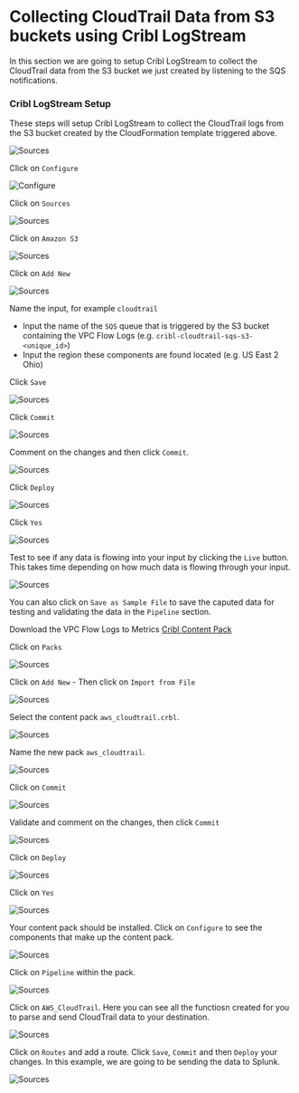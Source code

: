 # Collecting CloudTrail Data from S3 buckets using Cribl LogStream
In this section we are going to setup Cribl LogStream to collect the CloudTrail data from the S3 bucket we just created by listening to the SQS notifications.

### Cribl LogStream Setup

These steps will setup Cribl LogStream to collect the CloudTrail logs from the S3 bucket created by the CloudFormation template triggered above. 

![Sources](/docs/images/screenshots/s3bucket/vpcflow/sqs-s3-cls-01.png)

Click on `Configure`

![Configure](/docs/images/screenshots/s3bucket/s3dest/s3-dest-02.png)

Click on `Sources`

![Sources](/docs/images/screenshots/s3bucket/vpcflow/sqs-s3-cls-01.png)

Click on `Amazon S3`

![Sources](/docs/images/screenshots/s3bucket/vpcflow/sqs-s3-cls-02.png)

Click on `Add New`

![Sources](/docs/images/screenshots/s3bucket/vpcflow/sqs-s3-cls-03.png)

Name the input, for example `cloudtrail`
- Input the name of the `SQS` queue that is triggered by the S3 bucket containing the VPC Flow Logs (e.g. `cribl-cloudtrail-sqs-s3-<unique_id>`)
- Input the region these components are found located (e.g. US East 2 Ohio)

Click `Save`

![Sources](/docs/images/screenshots/s3bucket/cloudtrail/sqs-s3-cls-ct-01.png)

Click `Commit`

![Sources](/docs/images/screenshots/s3bucket/cloudtrail/sqs-s3-cls-ct-02.png)

Comment on the changes and then click `Commit`.

![Sources](/docs/images/screenshots/s3bucket/cloudtrail/sqs-s3-cls-ct-03.png)

Click `Deploy`

![Sources](/docs/images/screenshots/s3bucket/cloudtrail/sqs-s3-cls-ct-04.png)

Click `Yes`

![Sources](/docs/images/screenshots/s3bucket/cloudtrail/sqs-s3-cls-ct-05.png)

Test to see if any data is flowing into your input by clicking the `Live` button. This takes time depending on how much data is flowing through your input.

![Sources](/docs/images/screenshots/s3bucket/cloudtrail/sqs-s3-cls-ct-06.png)

You can also click on `Save as Sample File` to save the caputed data for testing and validating the data in the `Pipeline` section.

Download the VPC Flow Logs to Metrics [Cribl Content Pack](/cribl/packs/aws_cloudtrail.crbl) 

Click on `Packs`

![Sources](/docs/images/screenshots/s3bucket/vpcflow/sqs-s3-cls-11.png)

Click on `Add New`
    - Then click on `Import from File`

![Sources](/docs/images/screenshots/s3bucket/vpcflow/sqs-s3-cls-12.png)

Select the content pack `aws_cloudtrail.crbl`.

![Sources](/docs/images/screenshots/s3bucket/cloudtrail/sqs-s3-cls-ct-07.png)

Name the new pack `aws_cloudtrail`.

![Sources](/docs/images/screenshots/s3bucket/cloudtrail/sqs-s3-cls-ct-08.png)

Click on `Commit` 

![Sources](/docs/images/screenshots/s3bucket/cloudtrail/sqs-s3-cls-ct-09.png)

Validate and comment on the changes, then click `Commit`

![Sources](/docs/images/screenshots/s3bucket/cloudtrail/sqs-s3-cls-ct-10.png)

Click on `Deploy`

![Sources](/docs/images/screenshots/s3bucket/cloudtrail/sqs-s3-cls-ct-11.png)

Click on `Yes`

![Sources](/docs/images/screenshots/s3bucket/cloudtrail/sqs-s3-cls-ct-12.png)

Your content pack should be installed. Click on `Configure` to see the components that make up the content pack.

![Sources](/docs/images/screenshots/s3bucket/cloudtrail/sqs-s3-cls-ct-13.png)

Click on `Pipeline` within the pack.

![Sources](/docs/images/screenshots/s3bucket/cloudtrail/sqs-s3-cls-ct-14.png)

Click on  `AWS_CloudTrail`. Here you can see all the functiosn created for you to parse and send CloudTrail data to your destination. 

![Sources](/docs/images/screenshots/s3bucket/cloudtrail/sqs-s3-cls-ct-15.png)

Click on `Routes` and add a route. Click `Save`, `Commit` and then `Deploy` your changes. In this example, we are going to be sending the data to Splunk.

![Sources](/docs/images/screenshots/s3bucket/cloudtrail/sqs-s3-cls-ct-16.png)